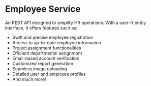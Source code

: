 # Employee Service
An REST API designed to simplify HR operations. With a user-friendly interface, it offers features such as:

 - Swift and precise employee registration
 - Access to up-to-date employee information
 - Project assignment functionalities
 - Efficient departmental assignment
 - Email-based account verification
 - Customized report generation
 - Seamless image uploading
 - Detailed user and employee profiles
 - And much more!
